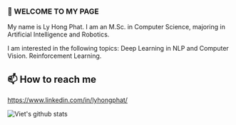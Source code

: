<!-- Here are some ideas to get you started:

- 🔭 I’m currently working on ...
- 🌱 I’m currently learning ...
- 👯 I’m looking to collaborate on ...
- 🤔 I’m looking for help with ...
- 💬 Ask me about ...
- 😄 Pronouns: ... -->

### 👋 WELCOME TO MY PAGE

My name is Ly Hong Phat. I am an M.Sc. in Computer Science, majoring in Artificial Intelligence and Robotics.

I am interested in the following topics: Deep Learning in NLP and Computer Vision. Reinforcement Learning.<br>

## 📫 How to reach me

<https://www.linkedin.com/in/lyhongphat/>

![Viet's github stats](https://github-readme-stats-git-masterrstaa-rickstaa.vercel.app/api?username=khowfsix&show_icons=true&theme=tokyonight&hide=contribs,prs,issues)

<!-- <a href="https://github.com/uvipen/QuickDraw/"> -->
  <!-- Change the `github-readme-stats.anuraghazra1.vercel.app` to `github-readme-stats.vercel.app`  -->
  <!-- <img align="center" src="https://github-readme-stats.anuraghazra1.vercel.app/api/pin/?username=uvipen&repo=QuickDraw&theme=radical" /> -->
<!-- </a> -->

